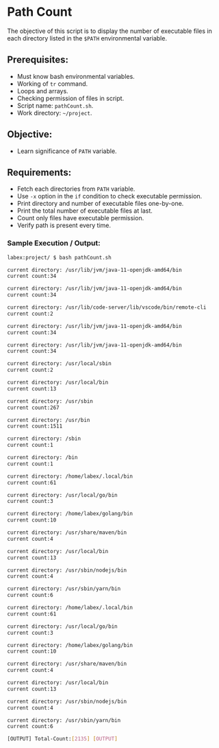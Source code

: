 # Path Count

The objective of this script is to display the number of executable files in each directory listed in the `$PATH` environmental variable.

## Prerequisites:

- Must know bash environmental variables.
- Working of `tr` command.
- Loops and arrays.
- Checking permission of files in script.
- Script name: `pathCount.sh`.
- Work directory: `~/project`.

## Objective:

- Learn significance of `PATH` variable.

## Requirements:

- Fetch each directories from `PATH` variable.
- Use `-x` option in the `if` condition to check executable permission.
- Print directory and number of executable files one-by-one.
- Print the total number of executable files at last.
- Count only files have executable permission.
- Verify path is present every time.

### Sample Execution / Output:

```bash
labex:project/ $ bash pathCount.sh

current directory: /usr/lib/jvm/java-11-openjdk-amd64/bin
current count:34

current directory: /usr/lib/jvm/java-11-openjdk-amd64/bin
current count:34

current directory: /usr/lib/code-server/lib/vscode/bin/remote-cli
current count:2

current directory: /usr/lib/jvm/java-11-openjdk-amd64/bin
current count:34

current directory: /usr/lib/jvm/java-11-openjdk-amd64/bin
current count:34

current directory: /usr/local/sbin
current count:2

current directory: /usr/local/bin
current count:13

current directory: /usr/sbin
current count:267

current directory: /usr/bin
current count:1511

current directory: /sbin
current count:1

current directory: /bin
current count:1

current directory: /home/labex/.local/bin
current count:61

current directory: /usr/local/go/bin
current count:3

current directory: /home/labex/golang/bin
current count:10

current directory: /usr/share/maven/bin
current count:4

current directory: /usr/local/bin
current count:13

current directory: /usr/sbin/nodejs/bin
current count:4

current directory: /usr/sbin/yarn/bin
current count:6

current directory: /home/labex/.local/bin
current count:61

current directory: /usr/local/go/bin
current count:3

current directory: /home/labex/golang/bin
current count:10

current directory: /usr/share/maven/bin
current count:4

current directory: /usr/local/bin
current count:13

current directory: /usr/sbin/nodejs/bin
current count:4

current directory: /usr/sbin/yarn/bin
current count:6

[OUTPUT] Total-Count:[2135] [OUTPUT]
```
